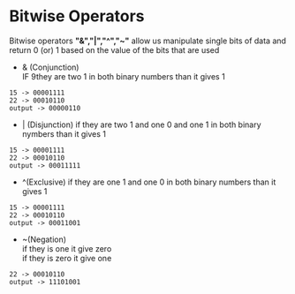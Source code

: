 # Bitwise Operators  
Bitwise operators **"&","|","^","~"** allow us manipulate single bits of data and return 0 (or) 1 based on the value of the bits that are used  
- & (Conjunction)  
IF 9they are two 1 in both binary numbers than it gives 1  
```console
15 -> 00001111  
22 -> 00010110
output -> 00000110
```
- | (Disjunction)
if they are two 1 and one 0 and one 1 in both binary nymbers than it gives 1 
 ```console
 15 -> 00001111  
 22 -> 00010110  
 output -> 00011111 
```  
- ^(Exclusive)
if they are one 1 and one 0 in both binary numbers than it gives 1 
```console
15 -> 00001111 
22 -> 00010110 
output -> 00011001
```
- ~(Negation)   
if they is one it give zero  
if they is zero it give one  
```console 
22 -> 00010110
output -> 11101001
``` 
